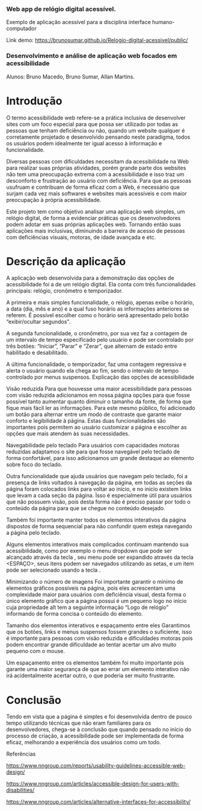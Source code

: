 ### Web app de relógio digital acessível.
Exemplo de aplicação acessível para a disciplina interface humano-computador

Link demo: https://brunosumar.github.io/Relogio-digital-acessivel/public/

### Desenvolvimento e análise de aplicação web focados em acessibilidade 

Alunos: Bruno Macedo, Bruno Sumar, Allan Martins.

# Introdução

O termo acessibilidade web refere-se a prática inclusiva de desenvolver sites com um foco especial para que possa ser utilizado por todas as pessoas que tenham deficiência ou não, quando um website qualquer é corretamente projetado e desenvolvido pensando neste paradigma, todos os usuários podem idealmente ter igual acesso à informação e funcionalidade.

Diversas pessoas com dificuldades necessitam da acessibilidade na Web para realizar suas próprias atividades, porém grande parte dos websites não tem uma preocupação extrema com a acessibilidade e isso traz um desconforto e frustração ao usuário com deficiência. Para que as pessoas usufruam e contribuam de forma eficaz com a Web, é necessário que surjam cada vez mais softwares e websites mais acessíveis e com maior preocupação à própria acessibilidade.

Este projeto tem como objetivo analisar uma aplicação web simples, um relógio digital, de forma a evidenciar práticas que os desenvolvedores podem adotar em suas próprias aplicações web. Tornando então suas aplicações  mais inclusivas, diminuindo a barreira de acesso de pessoas com deficiências visuais, motoras, de idade avançada e etc.


# Descrição da aplicação

A aplicação web desenvolvida para a demonstração das opções de acessibilidade foi a de um relógio digital. Ela conta com três funcionalidades principais: relógio, cronômetro e temporizador. 

A primeira e mais simples funcionalidade, o relógio, apenas exibe o horário, a data (dia, mês e ano) e a qual fuso horário as informações anteriores se referem. É possível escolher como o horário será apresentado pelo botão “exibir/ocultar segundos".

A segunda funcionalidade, o cronômetro, por sua vez faz a contagem de um intervalo de tempo especificado pelo usuário e pode ser controlado por três botões: “Iniciar”, “Parar” e “Zerar”, que alternam de estado entre habilitado e desabilitado.
 
A última funcionalidade, o temporizador, faz uma contagem regressiva e alerta o usuário quando ela chega ao fim, sendo o intervalo de tempo controlado por menus suspensos.
Explicação das opções de acessibilidade

Visão reduzida
Para que houvesse uma maior acessibilidade para pessoas com visão reduzida adicionamos em nossa página opções para que fosse possível tanto aumentar quanto diminuir o tamanho da fonte, de forma que fique mais fácil ler as informações. Para este mesmo público, foi adicionado um botão para alternar entre um modo de contraste que garante maior conforto e legibilidade à página. Estas duas funcionalidades são importantes pois permitem ao usuário customizar a página e escolher as opções que mais atendem às suas necessidades.

Navegabilidade pelo teclado
Para usuários com capacidades motoras reduzidas adaptamos o site para que fosse navegável pelo teclado de forma confortável, para isso adicionamos um grande destaque ao elemento sobre foco do teclado.

Outra funcionalidade que ajuda usuários que navegam pelo teclado, foi a presença de links voltados à navegação da página, em todas as seções da página foram colocados links para voltar ao início, e no início existem links que levam a cada seção da página. Ìsso é especialmente útil para usuários que não possuem visão, pois desta forma não é preciso passar por todo o conteúdo da página para que se chegue no conteúdo desejado.

Também foi importante manter todos os elementos interativos da página dispostos de forma sequencial para não confundir quem esteja navegando a página pelo teclado.

Alguns elementos interativos mais complicados continuam mantendo sua acessibilidade, como por exemplo o menu dropdown que pode ser alcançado através da tecla <TAB>, seu menu pode ser expandido através da tecla <ESPAÇO>, seus itens podem ser navegados utilizando as setas, e um item pode ser selecionado usando a tecla <ENTER>. 

Minimizando o número de imagens
Foi importante garantir o mínimo de elementos gráficos possíveis na página, pois eles acrescentam uma complexidade maior para usuários com deficiência visual, desta forma o único elemento gráfico que a página possui é um pequeno logo no início cuja propriedade alt tem a seguinte informação “Logo de relógio” informando de forma concisa o conteúdo do elemento. 

Tamanho dos elementos interativos e espaçamento entre eles
Garantimos que os botões, links e menus suspensos fossem grandes o suficiente, isso é importante para pessoas com visão reduzida e dificuldades motoras pois podem encontrar grande dificuldade ao tentar acertar um alvo muito pequeno com o mouse.

Um espaçamento entre os elementos também foi muito importante pois garante uma maior segurança de que ao errar um elemento interativo não irá acidentalmente acertar outro, o que poderia ser muito frustrante.

# Conclusão

Tendo em vista que a página é simples e foi desenvolvida dentro de pouco tempo utilizando técnicas que não eram familiares para os desenvolvedores, chega-se à conclusão que quando pensado no início do processo de criação, a acessibilidade pode ser implementada de forma eficaz, melhorando a experiência dos usuários como um todo.


Referências

https://www.nngroup.com/reports/usability-guidelines-accessible-web-design/

https://www.nngroup.com/articles/accessible-design-for-users-with-disabilities/

https://www.nngroup.com/articles/alternative-interfaces-for-accessibility/




